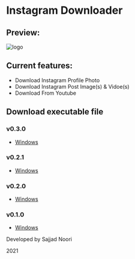 # Instagram Downloader

## Preview:

![logo](https://s21.picofile.com/file/8442423850/downloader.PNG)

## Current features:

* Download Instagram Profile Photo
* Download Instagram Post Image(s) & Vidoe(s)
* Download From Youtube

## Download executable file

### v0.3.0
* [Windows](https://mega.nz/file/0VE1QKSI#li84xMfEVzOw1FdVkkTdheDQei6JKndVyN69QwrKIYc)

### v0.2.1
* [Windows](https://mega.nz/file/lF0VxQ6A#Q5-xmyAmszH6HvckytrMxCwCpLlvfl5-5CllJD-sVjk)

### v0.2.0
* [Windows](https://mega.nz/file/5F1TzKRY#5Ah1s30yEWt_jsAdcELnotkydgY97NC_gXCO4YcA_r0)

### v0.1.0
* [Windows](https://mega.nz/file/lY8gECzQ#pYwCTeV_y06LniIcK11mRXMa3gRf6gD1QrbzdBrsPY4)

Developed by Sajjad Noori

2021

